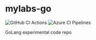 # mylabs-go
![GitHub CI Actions](https://github.com/ashokrajar/mylabs-go/workflows/CI%20Pipeline/badge.svg) ![Azure CI Pipelines](https://dev.azure.com/ashokrajar/testpad/_apis/build/status/ashokrajar.mylabs-go?branchName=master)

GoLang experimental code repo
